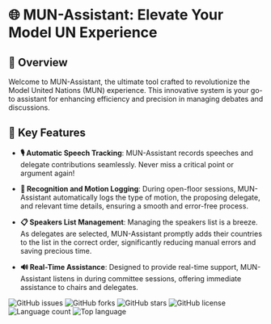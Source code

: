 # 🌐 MUN-Assistant: Elevate Your Model UN Experience

## 🚀 Overview
Welcome to MUN-Assistant, the ultimate tool crafted to revolutionize the Model United Nations (MUN) experience. This innovative system is your go-to assistant for enhancing efficiency and precision in managing debates and discussions.

## 🌟 Key Features

- **🎙 Automatic Speech Tracking**: MUN-Assistant records speeches and delegate contributions seamlessly. Never miss a critical point or argument again!

- **📝 Recognition and Motion Logging**: During open-floor sessions, MUN-Assistant automatically logs the type of motion, the proposing delegate, and relevant time details, ensuring a smooth and error-free process.

- **📋 Speakers List Management**: Managing the speakers list is a breeze. As delegates are selected, MUN-Assistant promptly adds their countries to the list in the correct order, significantly reducing manual errors and saving precious time.

- **🔊 Real-Time Assistance**: Designed to provide real-time support, MUN-Assistant listens in during committee sessions, offering immediate assistance to chairs and delegates.


![GitHub issues](https://img.shields.io/github/issues/yourusername/MUN-Assistant)
![GitHub forks](https://img.shields.io/github/forks/yourusername/MUN-Assistant)
![GitHub stars](https://img.shields.io/github/stars/yourusername/MUN-Assistant)
![GitHub license](https://img.shields.io/github/license/yourusername/MUN-Assistant)
![Language count](https://img.shields.io/github/languages/count/yourusername/MUN-Assistant)
![Top language](https://img.shields.io/github/languages/top/yourusername/MUN-Assistant)
